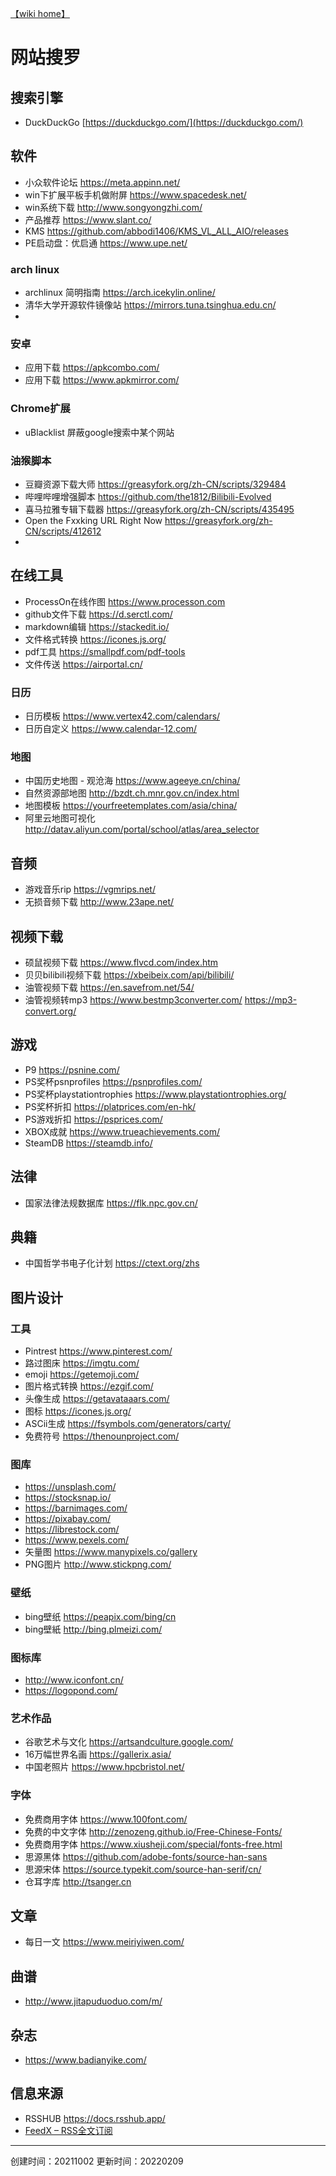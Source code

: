<a href="../index.html">【wiki home】</a>

#  网站搜罗

## 搜索引擎

- DuckDuckGo [https://duckduckgo.com/](https://duckduckgo.com/)

## 软件

- 小众软件论坛 https://meta.appinn.net/
- win下扩展平板手机做附屏 https://www.spacedesk.net/
- win系统下载 http://www.songyongzhi.com/
- 产品推荐 https://www.slant.co/
- KMS https://github.com/abbodi1406/KMS_VL_ALL_AIO/releases
- PE启动盘：优启通 https://www.upe.net/

### arch linux
- archlinux 简明指南 https://arch.icekylin.online/
- 清华大学开源软件镜像站 https://mirrors.tuna.tsinghua.edu.cn/
- 
### 安卓

- 应用下载 https://apkcombo.com/
- 应用下载 https://www.apkmirror.com/


### Chrome扩展

- uBlacklist 屏蔽google搜索中某个网站

### 油猴脚本

- 豆瓣资源下载大师 https://greasyfork.org/zh-CN/scripts/329484
- 哔哩哔哩增强脚本 https://github.com/the1812/Bilibili-Evolved
- 喜马拉雅专辑下载器 https://greasyfork.org/zh-CN/scripts/435495
- Open the Fxxking URL Right Now https://greasyfork.org/zh-CN/scripts/412612
- 
## 在线工具


- ProcessOn在线作图 https://www.processon.com
- github文件下载 https://d.serctl.com/
- markdown编辑 https://stackedit.io/
- 文件格式转换 https://icones.js.org/
- pdf工具 https://smallpdf.com/pdf-tools
- 文件传送 https://airportal.cn/

### 日历

- 日历模板 https://www.vertex42.com/calendars/
- 日历自定义 https://www.calendar-12.com/



### 地图

- 中国历史地图 - 观沧海 https://www.ageeye.cn/china/
- 自然资源部地图 http://bzdt.ch.mnr.gov.cn/index.html
- 地图模板 https://yourfreetemplates.com/asia/china/
- 阿里云地图可视化 http://datav.aliyun.com/portal/school/atlas/area_selector


## 音频

- 游戏音乐rip https://vgmrips.net/
- 无损音频下载 http://www.23ape.net/

## 视频下载

- 硕鼠视频下载 https://www.flvcd.com/index.htm
- 贝贝bilibili视频下载 https://xbeibeix.com/api/bilibili/
- 油管视频下载 https://en.savefrom.net/54/
- 油管视频转mp3 https://www.bestmp3converter.com/ https://mp3-convert.org/

## 游戏

- P9 https://psnine.com/
- PS奖杯psnprofiles https://psnprofiles.com/
- PS奖杯playstationtrophies https://www.playstationtrophies.org/
- PS奖杯折扣 https://platprices.com/en-hk/
- PS游戏折扣 https://psprices.com/
- XBOX成就 https://www.trueachievements.com/
- SteamDB https://steamdb.info/

## 法律

- 国家法律法规数据库 https://flk.npc.gov.cn/

## 典籍

- 中国哲学书电子化计划 https://ctext.org/zhs


## 图片设计

### 工具
- Pintrest https://www.pinterest.com/
- 路过图床 https://imgtu.com/
- emoji https://getemoji.com/
- 图片格式转换 https://ezgif.com/
- 头像生成 https://getavataaars.com/
- 图标 https://icones.js.org/
- ASCii生成 https://fsymbols.com/generators/carty/
- 免费符号 https://thenounproject.com/

### 图库

- https://unsplash.com/
- https://stocksnap.io/
- https://barnimages.com/
- https://pixabay.com/
- https://librestock.com/
- https://www.pexels.com/
- 矢量图 https://www.manypixels.co/gallery
- PNG图片 http://www.stickpng.com/

### 壁纸
- bing壁纸 https://peapix.com/bing/cn
- bing壁紙 http://bing.plmeizi.com/

### 图标库

- http://www.iconfont.cn/
- https://logopond.com/

### 艺术作品
- 谷歌艺术与文化 https://artsandculture.google.com/
- 16万幅世界名画 https://gallerix.asia/
- 中国老照片 https://www.hpcbristol.net/

### 字体

- 免费商用字体 https://www.100font.com/
- 免费的中文字体 http://zenozeng.github.io/Free-Chinese-Fonts/
- 免费商用字体 https://www.xiusheji.com/special/fonts-free.html
- 思源黑体 https://github.com/adobe-fonts/source-han-sans
- 思源宋体 https://source.typekit.com/source-han-serif/cn/
- 仓耳字库 http://tsanger.cn


## 文章

- 每日一文 https://www.meiriyiwen.com/


## 曲谱

- http://www.jitapuduoduo.com/m/

## 杂志

-  https://www.badianyike.com/

##  信息来源

- RSSHUB https://docs.rsshub.app/
- [FeedX – RSS全文订阅](https://feedx.net/)




---

创建时间：20211002
更新时间：20220209